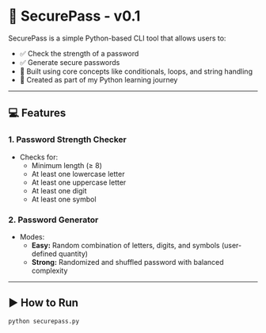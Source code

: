 # 🔐 SecurePass - v0.1

SecurePass is a simple Python-based CLI tool that allows users to:

- ✅ Check the strength of a password
- ✅ Generate secure passwords
- 🧠 Built using core concepts like conditionals, loops, and string handling
- 🚀 Created as part of my Python learning journey

---

## 💻 Features

### 1. Password Strength Checker
- Checks for:
  - Minimum length (≥ 8)
  - At least one lowercase letter
  - At least one uppercase letter
  - At least one digit
  - At least one symbol

### 2. Password Generator
- Modes:
  - **Easy:** Random combination of letters, digits, and symbols (user-defined quantity)
  - **Strong:** Randomized and shuffled password with balanced complexity

---

## ▶️ How to Run

```bash
python securepass.py
